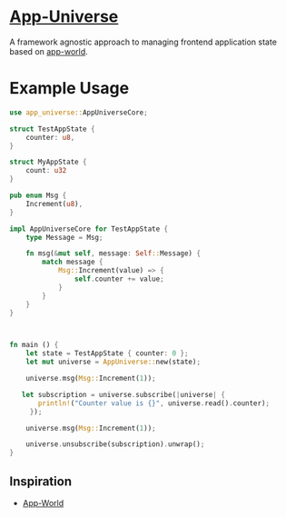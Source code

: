 # [App-Universe](https://github.com/AkinAguda/app-universe)

A framework agnostic approach to managing frontend application state based on [app-world](https://github.com/chinedufn/app-world).

# Example Usage

```rust
use app_universe::AppUniverseCore;

struct TestAppState {
    counter: u8,
}

struct MyAppState {
    count: u32
}

pub enum Msg {
    Increment(u8),
}

impl AppUniverseCore for TestAppState {
    type Message = Msg;

    fn msg(&mut self, message: Self::Message) {
        match message {
            Msg::Increment(value) => {
                self.counter += value;
            }
        }
    }
}



fn main () {
    let state = TestAppState { counter: 0 };
    let mut universe = AppUniverse::new(state);

    universe.msg(Msg::Increment(1));

   let subscription = universe.subscribe(|universe| {
       println!("Counter value is {}", universe.read().counter);
     });

    universe.msg(Msg::Increment(1));

    universe.unsubscribe(subscription).unwrap();
}
```

## Inspiration

- [App-World](https://crates.io/crates/app-world)
